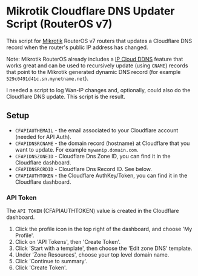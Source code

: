 # Mikrotik Cloudflare DNS Updater Script (RouterOS v7)

This script for [Mikrotik](https://mikrotik.com/) RouterOS v7 routers
that updates a Cloudflare DNS record when the router's public IP address has changed.

Note: Mikrotik RouterOS already includes a [IP Cloud DDNS](https://wiki.mikrotik.com/wiki/Manual:IP/Cloud#DDNS) feature
that works great and can be used to recursively update (using `CNAME`) records that point to the Mikrotik generated
dynamic DNS record (for example `529c0491d41c.sn.mynetname.net`).

I needed a script to log Wan-IP changes and, optionally, could also do the Cloudflare DNS update.
This script is the result.

## Setup

* `CFAPIAUTHEMAIL` - the email associated to your Cloudflare account (needed for API Auth).
* `CFAPIDNSRCNAME` - the domain record (hostname) at Cloudflare that you want to update. For example `mywanip.domain.com`.
* `CFAPIDNSZONEID` - Cloudflare Dns Zone ID, you can find it in the Cloudflare dashboard.
* `CFAPIDNSRCRDID` - Cloudflare Dns Record ID. See below.
* `CFAPIAUTHTOKEN` - the Cloudflare AuthKey/Token, you can find it in the Cloudflare dashboard.


### API Token

The `API TOKEN` (CFAPIAUTHTOKEN) value is created in the Cloudflare dashboard.

1. Click the profile icon in the top right of the dashboard, and choose 'My Profile'.
2. Click on 'API Tokens', then 'Create Token'.
3. Click 'Start with a template', then choose the 'Edit zone DNS' template.
4. Under 'Zone Resources', choose your top level domain name.
5. Click 'Continue to summary'.
6. Click 'Create Token'.
